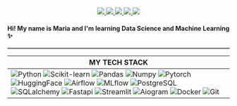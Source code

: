 <p align="center">
<br/>

<a href="https://magewade.notion.site/My-DS-ML-Roadmap-c92bbbdf674c40b990b1e94e69467a6d?pvs=74">
    <img src="https://img.shields.io/badge/%20roadmap-%23686461?style=for-the-badge&logo=notion&logoColor=white&logoSize=amd">
</a>

<a href="https://stepik.org/users/776465/profile">
    <img src="https://img.shields.io/badge/Stepik-%2388A795?style=for-the-badge&logo=simkl&logoColor=white">
</a>

<a href="https://www.kaggle.com/magewade">
    <img src="https://img.shields.io/badge/kaggle-%2377b2d0?style=for-the-badge&logo=kaggle&logoColor=white&logoSize=amd">
</a>  
<a href="mailto:marie.muraveva@gmail.com">
    <img src="https://img.shields.io/badge/email-%23B9848C?style=for-the-badge&logo=gmail&logoColor=white&logoSize=amd">
</a>
<a href="https://t.me/magewade">
    <img src="https://img.shields.io/badge/telegram-%236B99C3?style=for-the-badge&logo=telegram&logoColor=white&logoSize=amd">
</a>

<br/> 
</p>


#### Hi! My name is Maria and I'm learning Data Science and Machine Learning ✨                          
<table border="1" cellpadding="10" cellspacing="0">

| <b align="left">MY TECH STACK</b>                                                                                                                                                                                                                                                                                                                                                                                                                                                                                                                                                                                                                                                                                                                                                                                                                                                                                                                                                                                                                                                                                                                                                                                                                                                                                                                                                                                                                                                                                                                                                                                                                                                                                                                                                                                                                                                                                                                                                                                                                                                                                                                                                                         |
|--------------------------------------------------------------------------------------------------------------------------------------------------------------------------------------------------------------------------------------------------------------------------------------------------------------------------------------------------------------------------------------------------------------------------------------------------------------------------------------------------------------------------------------------------------------------------------------------------------------------------------------------------------------------------------------------------------------------------------------------------------------------------------------------------------------------------------------------------------------------------------------------------------------------------------------------------------------------------------------------------------------------------------------------------------------------------------------------------------------------------------------------------------------------------------------------------------------------------------------------------------------------------------------------------------------------------------------------------------------------------------------------------------------------------------------------------------------------------------------------------------------------------------------------------------------------------------------------------------------------------------------------------------------------------------------------------------------------------------------------------------------------------------------------------------------------------------------------------------------------------------------------------------------------------------------------------------------------------------------------------------------------------------------------------------------------------------------------------------------------------------------------------------------------------------------------------------|
| ![Python](https://img.shields.io/badge/Python-white?style=flat&logo=Python) ![Scikit-learn](https://img.shields.io/badge/Scikit--learn-white?style=flat&logo=Scikit-learn) ![Pandas](https://img.shields.io/badge/Pandas-white?style=flat&logo=Pandas&logoColor=%23464547) ![Numpy](https://img.shields.io/badge/Numpy-white?style=flat&logo=Numpy&logoColor=%23464547) ![Pytorch](https://img.shields.io/badge/Pytorch-white?style=flat&logo=Pytorch) ![HuggingFace](https://img.shields.io/badge/HuggingFace-white?style=flat&logo=HuggingFace&logoColor=%23F5BB2C) ![Airflow](https://img.shields.io/badge/Airflow-white?style=flat&logo=Apache-Airflow&logoColor=%23464547) ![MLflow](https://img.shields.io/badge/MLflow-white?style=flat&logo=MLflow) ![PostgreSQL](https://img.shields.io/badge/PostgreSQL-white?style=flat&logo=PostgreSQL) ![SQLalchemy](https://img.shields.io/badge/SQLalchemy-white?style=flat&logo=sqlalchemy&logoColor=%23464547) ![Fastapi](https://img.shields.io/badge/Fastapi-white?style=flat&logo=fastapi) ![Streamlit](https://img.shields.io/badge/Streamlit-white?style=flat&logo=Streamlit) ![Aiogram](https://img.shields.io/badge/aiogram-white?style=flat&logo=telegram) ![Docker](https://img.shields.io/badge/Docker-white?style=flat&logo=Docker) ![Git](https://img.shields.io/badge/git-white?style=flat&logo=git&logoColor=white&logoColor=%23464547)
<!--


**magewade/magewade** is a ✨ _special_ ✨ repository because its `README.md` (this file) appears on your GitHub profile.

Here are some ideas to get you started:

- 🔭 I’m currently working on ...
- 🌱 I’m currently learning ...
- 👯 I’m looking to collaborate on ...
- 🤔 I’m looking for help with ...
- 💬 Ask me about ...
- 📫 How to reach me: ...
- 😄 Pronouns: ...
- ⚡ Fun fact: ...
-->
